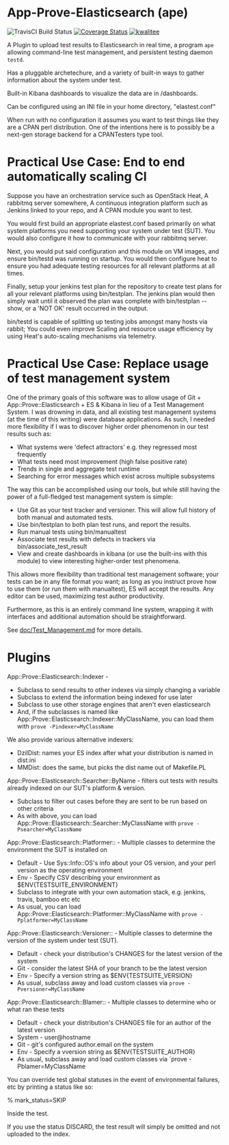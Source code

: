 # App-Prove-Elasticsearch (ape)

<img alt="TravisCI Build Status" src="https://travis-ci.org/teodesian/App-Prove-Elasticsearch.svg"></img>
<a href='https://coveralls.io/r/teodesian/App-Prove-Elasticsearch?branch=build%2Fmaster'><img src='https://coveralls.io/repos/teodesian/App-Prove-Elasticsearch/badge.svg?branch=build%2Fmaster' alt='Coverage Status' /></a>
<a href="https://cpants.cpanauthors.org/dist/App-Prove-Elasticsearch"><img alt="kwalitee" src="https://cpants.cpanauthors.org/dist/App-Prove-Elasticsearch.png"></img></a>


A Plugin to upload test results to Elasticsearch in real time, a program `ape` allowing command-line test management, and persistent testing daemon `testd`.

Has a pluggable archetechure, and a variety of built-in ways to gather information about the system under test.

Built-in Kibana dashboards to visualize the data are in /dashboards.

Can be configured using an INI file in your home directory, "elastest.conf"

When run with no configuration it assumes you want to test things like they are a CPAN perl distribution.
One of the intentions here is to possibly be a next-gen storage backend for a CPANTesters type tool.

Practical Use Case: End to end automatically scaling CI
========================================================

Suppose you have an orchestration service such as OpenStack Heat,
A rabbitmq server somewhere,
A continuous integration platform such as Jenkins linked to your repo, and
A CPAN module you want to test.

You would first build an appropriate elastest.conf based primarily on what system platforms you need supporting your system under test (SUT).
You would also configure it how to communicate with your rabbitmq server.

Next, you would put said configuration and this module on VM images, and ensure bin/testd was running on startup.
You would then configure heat to ensure you had adequate testing resources for all relevant platforms at all times.

Finally, setup your jenkins test plan for the repository to create test plans for all your relevant platforms using bin/testplan.
The jenkins plan would then simply wait until it observed the plan was complete with bin/testplan --show, or a 'NOT OK' result occurred in the output.

bin/testd is capable of splitting up testing jobs amongst many hosts via rabbit;  You could even improve Scaling and resource usage efficiency by using Heat's auto-scaling mechanisms via telemetry.

Practical Use Case: Replace usage of test management system
============================================================

One of the primary goals of this software was to allow usage of Git + App::Prove::Elasticsearch + ES & Kibana in lieu of a Test Management System.
I was drowning in data, and all existing test management systems (at the time of this writing) were database applications.
As such, I needed more flexibility if I was to discover higher order phenomenon in our test results such as:

* What systems were 'defect attractors' e.g. they regressed most frequently
* What tests need most improvement (high false positive rate)
* Trends in single and aggregate test runtime
* Searching for error messages which exist across multiple subsystems

The way this can be accomplished using our tools, but while still having the power of a full-fledged test management system is simple:

* Use Git as your test tracker and versioner.  This will allow full history of both manual and automated tests.
* Use bin/testplan to both plan test runs, and report the results.
* Run manual tests using bin/manualtest
* Associate test results with defects in trackers via bin/associate_test_result
* View and create dashboards in kibana (or use the built-ins with this module) to view interesting higher-order test phenomena.

This allows more flexibility than traditional test management software; your tests can be in any file format you want;
as long as you instruct prove how to use them (or run them with manualtest), ES will accept the results.
Any editor can be used, maximizing test author productivity.

Furthermore, as this is an entirely command line system, wrapping it with interfaces and additional automation should be straightforward.

See <a href="https://github.com/teodesian/App-Prove-Elasticsearch/blob/master/doc/Test_Management.md">doc/Test_Management.md</a> for more details.

Plugins
=========

App::Prove::Elasticsearch::Indexer -
* Subclass to send results to other indexes via simply changing a variable
* Subclass to extend the information being indexed for use later
* Subclass to use other storage engines that aren't even elasticsearch
* And, if the subclasses is named like App::Prove::Elasticsearch::Indexer::MyClassName, you can load them with `prove -Pindexer=MyClassName`

We also provide various alternative indexers:
* DzilDist: names your ES index after what your distribution is named in dist.ini
* MMDist: does the same, but picks the dist name out of Makefile.PL

App::Prove::Elasticsearch::Searcher::ByName - filters out tests with results already indexed on our SUT's platform & version.
* Subclass to filter out cases before they are sent to be run based on other criteria
* As with above, you can load App::Prove::Elasticsearch::Searcher::MyClassName with `prove -Psearcher=MyClassName`

App::Prove::Elasticsearch::Platformer:: - Multiple classes to determine the environment the SUT is installed on
* Default - Use Sys::Info::OS's info about your OS version, and your perl version as the operating environment
* Env     - Specify CSV describing your environment as $ENV{TESTSUITE_ENVIRONMENT}
* Subclass to integrate with your own automation stack, e.g. jenkins, travis, bamboo etc etc
* As usual, you can load App::Prove::Elasticsearch::Platformer::MyClassName with `prove -Pplatformer=MyClassName`

App::Prove::Elasticsearch::Versioner:: - Multiple classes to determine the version of the system under test (SUT).
* Default - check your distribution's CHANGES for the latest version of the system
* Git     - consider the latest SHA of your branch to be the latest version
* Env     - Specify a version string as $ENV{TESTSUITE_VERSION}
* As usual, subclass away and load custom classes via `prove -Pversioner=MyClassName`

App::Prove::Elasticsearch::Blamer:: - Multiple classes to determine who or what ran these tests
* Default - check your distribution's CHANGES file for an author of the latest version
* System  - user@hostname
* Git     - git's configured author.email on the system
* Env     - Specify a vversion string as $ENV{TESTSUITE_AUTHOR}
* As usual, subclass away and load custom classes via `prove -Pblamer=MyClassName

You can override test global statuses in the event of environmental failures, etc by printing a status like so:

% mark_status=SKIP

Inside the test.

If you use the status DISCARD, the test result will simply be omitted and not uploaded to the index.
